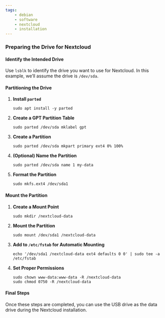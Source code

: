 ```yaml
---
tags:
    - debian
    - software
    - nextcloud
    - installation
---
```

### Preparing the Drive for Nextcloud

#### Identify the Intended Drive

Use `lsblk` to identify the drive you want to use for Nextcloud. In this example, we’ll assume the drive is `/dev/sda`.

#### Partitioning the Drive

1. **Install `parted`**

    ```shell
    sudo apt install -y parted
    ```

2. **Create a GPT Partition Table**

    ```shell
    sudo parted /dev/sda mklabel gpt
    ```

3. **Create a Partition**

    ```shell
    sudo parted /dev/sda mkpart primary ext4 0% 100%
    ```

4. **(Optional) Name the Partition**

    ```shell
    sudo parted /dev/sda name 1 my-data
    ```

5. **Format the Partition**

    ```shell
    sudo mkfs.ext4 /dev/sda1
    ```

#### Mount the Partition

1. **Create a Mount Point**

    ```shell
    sudo mkdir /nextcloud-data
    ```

2. **Mount the Partition**

    ```shell
    sudo mount /dev/sda1 /nextcloud-data
    ```

3. **Add to `/etc/fstab` for Automatic Mounting**

    ```shell
    echo '/dev/sda1 /nextcloud-data ext4 defaults 0 0' | sudo tee -a /etc/fstab
    ```

4. **Set Proper Permissions**

    ```shell
    sudo chown www-data:www-data -R /nextcloud-data
    sudo chmod 0750 -R /nextcloud-data
    ```

#### Final Steps

Once these steps are completed, you can use the USB drive as the data drive during the Nextcloud installation.

<script data-name="BMC-Widget" data-cfasync="false" src="https://cdnjs.buymeacoffee.com/1.0.0/widget.prod.min.js" data-id="justaguylinux" data-description="Support me on Buy me a coffee!" data-message="" data-color="#FF5F5F" data-position="Right" data-x_margin="18" data-y_margin="18"></script>
